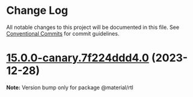 # Change Log

All notable changes to this project will be documented in this file.
See [Conventional Commits](https://conventionalcommits.org) for commit guidelines.

# [15.0.0-canary.7f224ddd4.0](https://github.com/material-components/material-components-web/compare/v14.0.0...v15.0.0-canary.7f224ddd4.0) (2023-12-28)

**Note:** Version bump only for package @material/rtl
